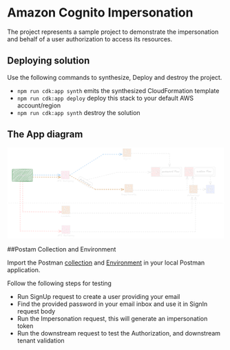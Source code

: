 # Amazon Cognito Impersonation

The project represents a sample project to demonstrate the impersonation and behalf of a user authorization to access its resources.

## Deploying solution

Use the following commands to synthesize, Deploy and destroy the project.

* `npm run cdk:app synth` emits the synthesized CloudFormation template
* `npm run cdk:app deploy` deploy this stack to your default AWS account/region
* `npm run cdk:app synth` destroy the solution


## The App diagram

![App Diagram](./assets/App-diagram.png)


##Postam Collection and Environment

Import the Postman [collection](./assets/postman/Cognito%20Impersonation.postman_collection.json) and [Environment](./assets/postman/Cognito%20Impersonation.postman_environment.json) in your local Postman application.

Follow the following steps for testing

- Run SignUp request to create a user providing your email
- Find the provided password in your email inbox and use it in SignIn request body
- Run the Impersonation request, this will generate an impersonation token
- Run the downstream request to test the Authorization, and downstream tenant validation
